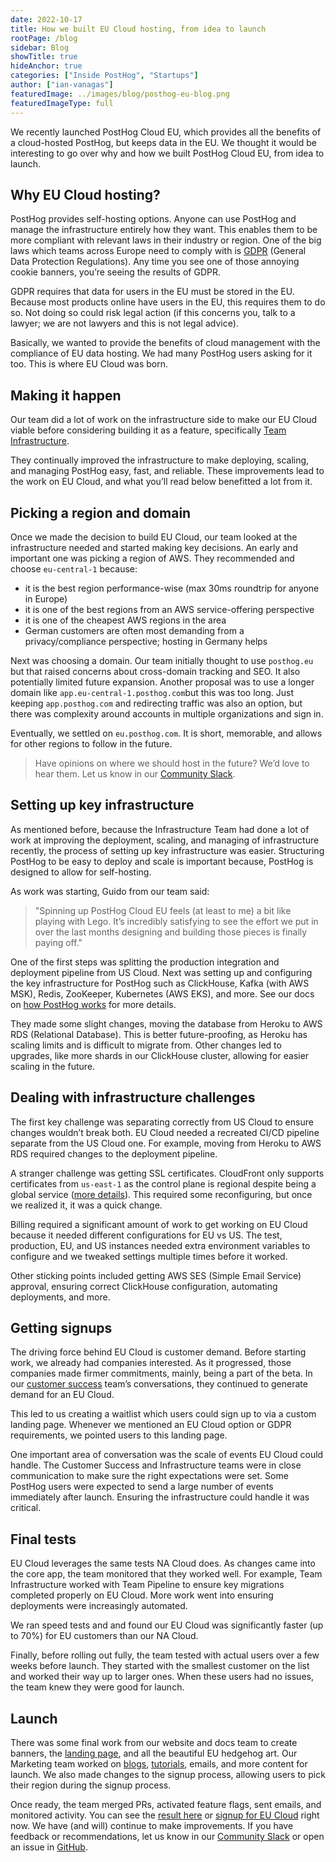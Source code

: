 ```yaml
---
date: 2022-10-17
title: How we built EU Cloud hosting, from idea to launch
rootPage: /blog
sidebar: Blog
showTitle: true
hideAnchor: true
categories: ["Inside PostHog", "Startups"]
author: ["ian-vanagas"]
featuredImage: ../images/blog/posthog-eu-blog.png
featuredImageType: full
---
```


We recently launched PostHog Cloud EU, which provides all the benefits of a cloud-hosted PostHog, but keeps data in the EU. We thought it would be interesting to go over why and how we built PostHog Cloud EU, from idea to launch.

## Why EU Cloud hosting?

PostHog provides self-hosting options. Anyone can use PostHog and manage the infrastructure entirely how they want. This enables them to be more compliant with relevant laws in their industry or region. One of the big laws which teams across Europe need to comply with is [GDPR](/docs/integrate/gdpr) (General Data Protection Regulations). Any time you see one of those annoying cookie banners, you’re seeing the results of GDPR. 

GDPR requires that data for users in the EU must be stored in the EU. Because most products online have users in the EU, this requires them to do so. Not doing so could risk legal action (if this concerns you, talk to a lawyer; we are not lawyers and this is not legal advice). 

Basically, we wanted to provide the benefits of cloud management with the compliance of EU data hosting. We had many PostHog users asking for it too. This is where EU Cloud was born.

## Making it happen

Our team did a lot of work on the infrastructure side to make our EU Cloud viable before considering building it as a feature, specifically [Team Infrastructure](/handbook/small-teams/infrastructure). 

They continually improved the infrastructure to make deploying, scaling, and managing PostHog easy, fast, and reliable. These improvements lead to the work on EU Cloud, and what you’ll read below benefitted a lot from it.

## Picking a region and domain

Once we made the decision to build EU Cloud, our team looked at the infrastructure needed and started making key decisions. An early and important one was picking a region of AWS. They recommended and choose `eu-central-1` because:

- it is the best region performance-wise (max 30ms roundtrip for anyone in Europe)
- it is one of the best regions from an AWS service-offering perspective
- it is one of the cheapest AWS regions in the area
- German customers are often most demanding from a privacy/compliance perspective; hosting in Germany helps

Next was choosing a domain. Our team initially thought to use `posthog.eu` but that raised concerns about cross-domain tracking and SEO. It also potentially limited future expansion. Another proposal was to use a longer domain like `app.eu-central-1.posthog.com`but this was too long. Just keeping `app.posthog.com` and redirecting traffic was also an option, but there was complexity around accounts in multiple organizations and sign in.

Eventually, we settled on `eu.posthog.com`. It is short, memorable, and allows for other regions to follow in the future.

> Have opinions on where we should host in the future? We’d love to hear them. Let us know in our [Community Slack](/slack).

## Setting up key infrastructure

As mentioned before, because the Infrastructure Team had done a lot of work at improving the deployment, scaling, and managing of infrastructure recently, the process of setting up key infrastructure was easier. Structuring PostHog to be easy to deploy and scale is important because, PostHog is designed to allow for self-hosting.

As work was starting, Guido from our team said: 

> "Spinning up PostHog Cloud EU feels (at least to me) a bit like playing with Lego. It’s incredibly satisfying to see the effort we put in over the last months designing and building those pieces is finally paying off."

One of the first steps was splitting the production integration and deployment pipeline from US Cloud. Next was setting up and configuring the key infrastructure for PostHog such as ClickHouse, Kafka (with AWS MSK), Redis, ZooKeeper, Kubernetes (AWS EKS), and more. See our docs on [how PostHog works](/docs/how-posthog-works) for more details.

They made some slight changes, moving the database from Heroku to AWS RDS (Relational Database). This is better future-proofing, as Heroku has scaling limits and is difficult to migrate from. Other changes led to upgrades, like more shards in our ClickHouse cluster, allowing for easier scaling in the future.

## Dealing with infrastructure challenges

The first key challenge was separating correctly from US Cloud to ensure changes wouldn’t break both. EU Cloud needed a recreated CI/CD pipeline separate from the US Cloud one. For example, moving from Heroku to AWS RDS required changes to the deployment pipeline.

A stranger challenge was getting SSL certificates. CloudFront only supports certificates from `us-east-1` as the control plane is regional despite being a global service ([more details](https://aws.amazon.com/premiumsupport/knowledge-center/migrate-ssl-cert-us-east/)). This required some reconfiguring, but once we realized it, it was a quick change.

Billing required a significant amount of work to get working on EU Cloud because it needed different configurations for EU vs US. The test, production, EU, and US instances needed extra environment variables to configure and we tweaked settings multiple times before it worked. 

Other sticking points included getting AWS SES (Simple Email Service) approval, ensuring correct ClickHouse configuration, automating deployments, and more. 

## Getting signups

The driving force behind EU Cloud is customer demand. Before starting work, we already had companies interested. As it progressed, those companies made firmer commitments, mainly, being a part of the beta. In our [customer success](/handbook/small-teams/customer-success) team’s conversations, they continued to generate demand for an EU Cloud.

This led to us creating a waitlist which users could sign up to via a custom landing page. Whenever we mentioned an EU Cloud option or GDPR requirements, we pointed users to this landing page.

One important area of conversation was the scale of events EU Cloud could handle. The Customer Success and Infrastructure teams were in close communication to make sure the right expectations were set. Some PostHog users were expected to send a large number of events immediately after launch. Ensuring the infrastructure could handle it was critical. 

## Final tests

EU Cloud leverages the same tests NA Cloud does. As changes came into the core app, the team monitored that they worked well. For example, Team Infrastructure worked with Team Pipeline to ensure key migrations completed properly on EU Cloud. More work went into ensuring deployments were increasingly automated.

We ran speed tests and and found our EU Cloud was significantly faster (up to 70%) for EU customers than our NA Cloud.

Finally, before rolling out fully, the team tested with actual users over a few weeks before launch. They started with the smallest customer on the list and worked their way up to larger ones. When these users had no issues, the team knew they were good for launch.

## Launch

There was some final work from our website and docs team to create banners, the [landing page](/eu), and all the beautiful EU hedgehog art. Our Marketing team worked on [blogs](/blog/posthog-cloud-eu), [tutorials](/tutorials/migrate-eu-cloud), emails, and more content for launch. We also made changes to the signup process, allowing users to pick their region during the signup process.

Once ready, the team merged PRs, activated feature flags, sent emails, and monitored activity. You can see the [result here](/eu) or [signup for EU Cloud](/signup) right now. We have (and will) continue to make improvements. If you have feedback or recommendations, let us know in our [Community Slack](/slack) or open an issue in [GitHub](https://github.com/PostHog/posthog).

<GDPRForm />
